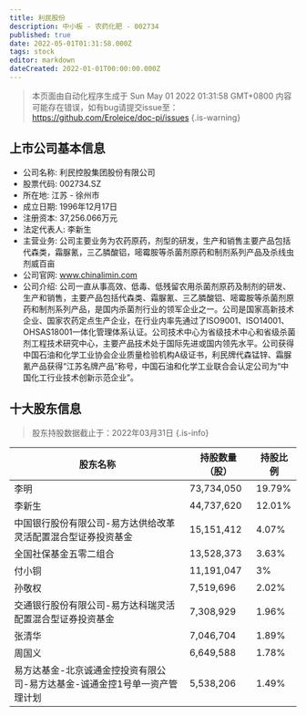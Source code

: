 ```yaml
---
title: 利民股份
description: 中小板 - 农药化肥 - 002734
published: true
date: 2022-05-01T01:31:58.000Z
tags: stock
editor: markdown
dateCreated: 2022-01-01T00:00:00.000Z
---
```


> 本页面由自动化程序生成于 Sun May 01 2022 01:31:58 GMT+0800
> 内容可能存在错误，如有bug请提交issue至：https://github.com/Eroleice/doc-pi/issues
{.is-warning}

## 上市公司基本信息
- 公司名称: 利民控股集团股份有限公司
- 股票代码: 002734.SZ
- 所在地: 江苏 - 徐州市
- 成立日期: 1996年12月17日
- 注册资本: 37,256.066万元
- 法定代表人: 李新生
- 主营业务: 公司主要业务为农药原药，剂型的研发，生产和销售主要产品包括代森类，霜脲氰，三乙膦酸铝，嘧霉胺等杀菌剂原药和制剂系列产品及杀线虫剂威百亩
- 公司官网: www.chinalimin.com
- 公司介绍: 公司一直从事高效、低毒、低残留农用杀菌剂原药及制剂的研发、生产和销售，主要产品包括代森类、霜脲氰、三乙膦酸铝、嘧霉胺等杀菌剂原药和制剂系列产品，是国内杀菌剂行业的领军企业之一。公司是国家高新技术企业、国家农药定点生产企业，在行业内率先通过了ISO9001、ISO14001、OHSAS18001一体化管理体系认证。公司技术中心为省级技术中心和省级杀菌剂工程技术研究中心，主要产品技术处于国际先进或国内领先水平。公司获得中国石油和化学工业协会企业质量检验机构A级证书，利民牌代森锰锌、霜脲氰产品获得“江苏名牌产品”称号，中国石油和化学工业联合会认定公司为“中国化工行业技术创新示范企业”。


## 十大股东信息
> 股东持股数据截止于：2022年03月31日
{.is-info}

| 股东名称 | 持股数量（股） | 持股比例 |
| --- | --- | --- |
| 李明 | 73,734,050 | 19.79% |
| 李新生 | 44,737,620 | 12.01% |
| 中国银行股份有限公司-易方达供给改革灵活配置混合型证券投资基金 | 15,151,412 | 4.07% |
| 全国社保基金五零二组合 | 13,528,373 | 3.63% |
| 付小铜 | 11,191,047 | 3% |
| 孙敬权 | 7,519,696 | 2.02% |
| 交通银行股份有限公司-易方达科瑞灵活配置混合型证券投资基金 | 7,308,929 | 1.96% |
| 张清华 | 7,046,704 | 1.89% |
| 周国义 | 6,649,588 | 1.78% |
| 易方达基金-北京诚通金控投资有限公司-易方达基金-诚通金控1号单一资产管理计划 | 5,538,206 | 1.49% |




